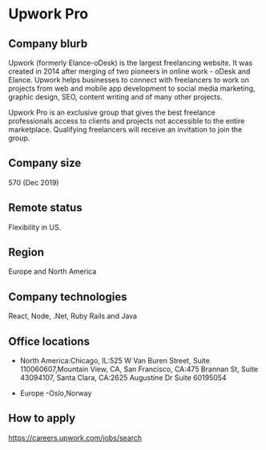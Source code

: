 # Upwork Pro

## Company blurb

Upwork (formerly Elance-oDesk) is the largest freelancing website. It was created in 2014 after merging of two pioneers in online work - oDesk and Elance. Upwork helps businesses to connect with freelancers to work on projects from web and mobile app development to social media marketing, graphic design, SEO, content writing and of many other projects.

Upwork Pro is an exclusive group that gives the best freelance professionals access to clients and projects not accessible to the entire marketplace. Qualifying freelancers will receive an invitation to join the group.

## Company size

570 (Dec 2019)

## Remote status

Flexibility in US.

## Region

Europe and North America

## Company technologies
React, Node, .Net, Ruby Rails and Java

## Office locations

- North America:Chicago, IL:525 W Van Buren Street, Suite 110060607,Mountain View, CA, San Francisco, CA:475 Brannan St, Suite 43094107, Santa Clara, CA:2625 Augustine Dr Suite 60195054

- Europe
  -Oslo,Norway

## How to apply

https://careers.upwork.com/jobs/search
